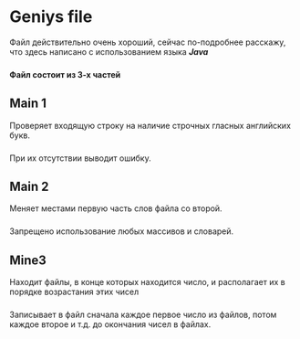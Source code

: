 # Geniys file
Файл действительно очень хороший, сейчас по-подробнее расскажу, что здесь написано с использованием языка ***Java***
###
**Файл состоит из 3-х частей**
## Main 1
Проверяет входящую строку на наличие строчных гласных английских букв.
###
При их отсутствии выводит ошибку.
## Main 2
Меняет местами первую часть слов файла со второй.
###
Запрещено использование любых массивов и словарей.
## Mine3
Находит файлы, в конце которых находится число, и располагает их в порядке возрастания этих чисел
###
Записывает в файл сначала каждое первое число из файлов, потом каждое второе и т.д. до окончания чисел в файлах.
